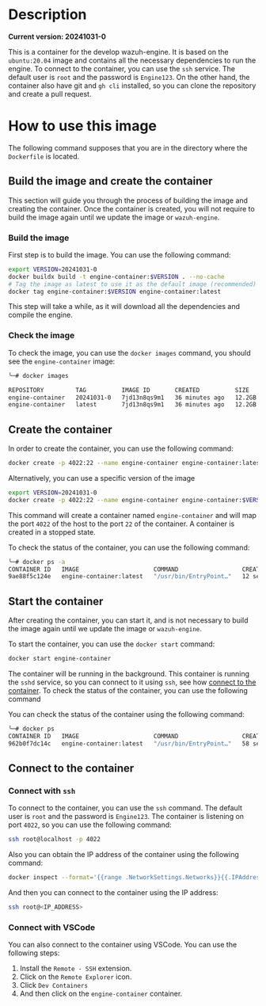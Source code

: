 # Description

**Current version: 20241031-0**

This is a container for the develop wazuh-engine. It is based on the `ubuntu:20.04` image and contains all the necessary dependencies to run the engine.
To connect to the container, you can use the `ssh` service. The default user is `root` and the password is `Engine123`.
On the other hand, the container also have git and `gh cli` installed, so you can clone the repository and create a pull request.

# How to use this image

The following command supposes that you are in the directory where the `Dockerfile` is located.

## Build the image and create the container

This section will guide you through the process of building the image and creating the container.
Once the container is created, you will not require to build the image again until we update the image or `wazuh-engine`.

### Build the image

First step is to build the image. You can use the following command:

``` bash
export VERSION=20241031-0
docker buildx build -t engine-container:$VERSION . --no-cache
# Tag the image as latest to use it as the default image (recommended)
docker tag engine-container:$VERSION engine-container:latest
```

This step will take a while, as it will download all the dependencies and compile the engine.

### Check the image

To check the image, you can use the `docker images` command, you should see the `engine-container` image:

```bash
╰─# docker images

REPOSITORY         TAG          IMAGE ID       CREATED          SIZE
engine-container   20241031-0   7jd13n8qs9m1   36 minutes ago   12.2GB
engine-container   latest       7jd13n8qs9m1   36 minutes ago   12.2GB
```

## Create the container

In order to create the container, you can use the following command:

``` bash
docker create -p 4022:22 --name engine-container engine-container:latest
```

Alternatively, you can use a specific version of the image
``` bash
export VERSION=20241031-0
docker create -p 4022:22 --name engine-container engine-container:$VERSION
```
This command will create a container named `engine-container` and will map the port `4022` of the host to the port `22` of the container. A container is created in a stopped state.

To check the status of the container, you can use the following command:

``` bash
╰─# docker ps -a
CONTAINER ID   IMAGE                     COMMAND                  CREATED         STATUS    PORTS     NAMES
9ae88f5c124e   engine-container:latest   "/usr/bin/EntryPoint…"   12 seconds ago   Created             engine-container
```

## Start the container

After creating the container, you can start it, and is not necessary to build the image again until we update the image or `wazuh-engine`.

To start the container, you can use the `docker start` command:

``` bash
docker start engine-container
```

The container will be running in the background. This container is running the `sshd` service, so you can connect to it using `ssh`, see how [connect to the container](#connect-to-the-container).
To check the status of the container, you can use the following command


You can check the status of the container using the following command:

``` bash
╰─# docker ps
CONTAINER ID   IMAGE                     COMMAND                  CREATED          STATUS          PORTS                                   NAMES
962b0f7dc14c   engine-container:latest   "/usr/bin/EntryPoint…"   58 seconds ago   Up 15 seconds   0.0.0.0:4022->22/tcp, :::4022->22/tcp   engine-container
```


## Connect to the container

### Connect with `ssh`


To connect to the container, you can use the `ssh` command. The default user is `root` and the password is `Engine123`. The container is listening on port `4022`, so you can use the following command:

``` bash
ssh root@localhost -p 4022
```

Also you can obtain the IP address of the container using the following command:
``` bash
docker inspect --format='{{range .NetworkSettings.Networks}}{{.IPAddress}}{{end}}' engine-container
```

And then you can connect to the container using the IP address:
``` bash
ssh root@<IP_ADDRESS> 
```


### Connect with VSCode

You can also connect to the container using VSCode. You can use the following steps:
1. Install the `Remote - SSH` extension.
2. Click on the `Remote Explorer` icon.
3. Click `Dev Containers`
4. And then click on the `engine-container` container.
